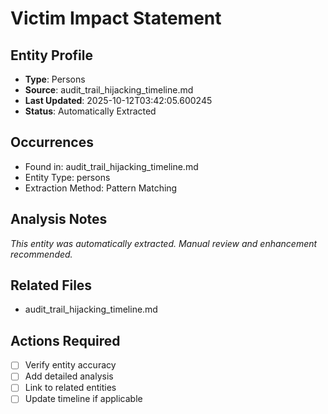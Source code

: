 # Victim Impact Statement

## Entity Profile
- **Type**: Persons
- **Source**: audit_trail_hijacking_timeline.md
- **Last Updated**: 2025-10-12T03:42:05.600245
- **Status**: Automatically Extracted

## Occurrences
- Found in: audit_trail_hijacking_timeline.md
- Entity Type: persons
- Extraction Method: Pattern Matching

## Analysis Notes
*This entity was automatically extracted. Manual review and enhancement recommended.*

## Related Files
- audit_trail_hijacking_timeline.md

## Actions Required
- [ ] Verify entity accuracy
- [ ] Add detailed analysis
- [ ] Link to related entities
- [ ] Update timeline if applicable
